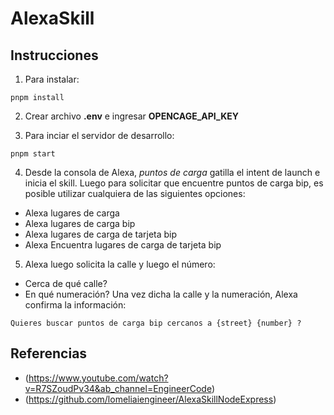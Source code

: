 # AlexaSkill

## Instrucciones

1. Para instalar:

```
pnpm install
```

2. Crear archivo **.env** e ingresar **OPENCAGE_API_KEY**

3. Para inciar el servidor de desarrollo:

```
pnpm start
```

4. Desde la consola de Alexa, _puntos de carga_ gatilla el intent de launch e inicia el skill. Luego para solicitar que encuentre puntos de carga bip, es posible utilizar cualquiera de las siguientes opciones:

- Alexa lugares de carga
- Alexa lugares de carga bip
- Alexa lugares de carga de tarjeta bip
- Alexa Encuentra lugares de carga de tarjeta bip

5. Alexa luego solicita la calle y luego el número:

- Cerca de qué calle?
- En qué numeración?
  Una vez dicha la calle y la numeración, Alexa confirma la información:

```
Quieres buscar puntos de carga bip cercanos a {street} {number} ?
```

## Referencias

- (https://www.youtube.com/watch?v=R7SZoudPv34&ab_channel=EngineerCode)
- (https://github.com/lomeliaiengineer/AlexaSkillNodeExpress)
